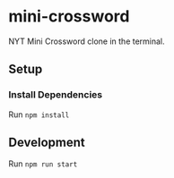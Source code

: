 # mini-crossword 

NYT Mini Crossword clone in the terminal. 

## Setup 

### Install Dependencies 

Run `npm install` 

## Development 

Run `npm run start` 